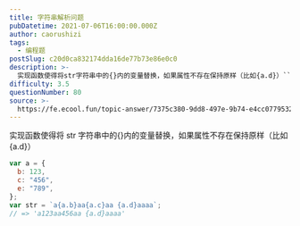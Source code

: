 ```yaml
---
title: 字符串解析问题
pubDatetime: 2021-07-06T16:00:00.000Z
author: caorushizi
tags:
  - 编程题
postSlug: c20d0ca832174dda16de77b73e86e0c0
description: >-
  实现函数使得将str字符串中的{}内的变量替换，如果属性不存在保持原样（比如{a.d}）```jsvara={b:123,c:'456',e:'789',}varstr=`a{a.b}aa{a.c}a
difficulty: 3.5
questionNumber: 80
source: >-
  https://fe.ecool.fun/topic-answer/7375c380-9dd8-497e-9b74-e4cc0779532c?orderBy=updateTime&order=desc&tagId=26
---
```


实现函数使得将 str 字符串中的{}内的变量替换，如果属性不存在保持原样（比如{a.d}）

```js
var a = {
  b: 123,
  c: "456",
  e: "789",
};
var str = `a{a.b}aa{a.c}aa {a.d}aaaa`;
// => 'a123aa456aa {a.d}aaaa'
```
